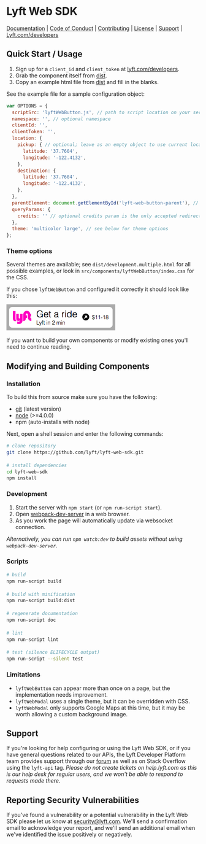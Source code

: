 # Lyft Web SDK

[Documentation](https://github.com/lyft/lyft-web-sdk/blob/master/doc/README.md)
 | [Code of Conduct](https://github.com/lyft/lyft-web-sdk/blob/master/CODE_OF_CONDUCT.md)
 | [Contributing](https://github.com/lyft/lyft-web-sdk/blob/master/CONTRIBUTING.md)
 | [License](https://github.com/lyft/lyft-web-sdk/blob/master/LICENSE)
 | [Support](#support)
 | [Lyft.com/developers](https://www.lyft.com/developers)

## Quick Start / Usage

1. Sign up for a `client_id` and `client_token` at [lyft.com/developers](https://www.lyft.com/developers).
2. Grab the component itself from [dist](https://github.com/lyft/lyft-web-sdk/blob/master/dist).
3. Copy an example html file from [dist](https://github.com/lyft/lyft-web-sdk/blob/master/dist) and fill in the blanks.

See the example file for a sample configuration object:

```js
var OPTIONS = {
  scriptSrc: 'lyftWebButton.js', // path to script location on your server
  namespace: '', // optional namespace
  clientId: '',
  clientToken: '',
  location: {
    pickup: { // optional; leave as an empty object to use current location if document.navigator is available
      latitude: '37.7604',
      longitude: '-122.4132',
    },
    destination: {
      latitude: '37.7604',
      longitude: '-122.4132',
    },
  },
  parentElement: document.getElementById('lyft-web-button-parent'), // where to place the button on your page
  queryParams: {
    credits: '' // optional credits param is the only accepted redirect parameter presently
  },
  theme: 'multicolor large', // see below for theme options
};
```

### Theme options

Several themes are available; see `dist/development.multiple.html` for all possible examples, or look in `src/components/lyftWebButton/index.css` for the CSS.

If you chose `lyftWebButton` and configured it correctly it should look like this:

![lyftWebButton multicolor](doc/lyftWebButton-multicolor.png)

If you want to build your own components or modify existing ones you'll need to continue reading.

## Modifying and Building Components

### Installation

To build this from source make sure you have the following:
- [git](https://git-scm.com/downloads) (latest version)
- [node](https://nodejs.org) (>=4.0.0)
- npm (auto-installs with node)

Next, open a shell session and enter the following commands:
```bash
# clone repository
git clone https://github.com/lyft/lyft-web-sdk.git

# install dependencies
cd lyft-web-sdk
npm install
```

### Development

1. Start the server with `npm start` (or `npm run-script start`).
2. Open [webpack-dev-server](http://localhost:8080) in a web browser.
3. As you work the page will automatically update via websocket connection.

_Alternatively, you can run `npm watch:dev` to build assets without using `webpack-dev-server`._

### Scripts
```bash
# build
npm run-script build

# build with minification
npm run-script build:dist

# regenerate documentation
npm run-script doc

# lint
npm run-script lint

# test (silence ELIFECYCLE output)
npm run-script --silent test
```

### Limitations
- `lyftWebButton` can appear more than once on a page, but the implementation needs improvement.
- `lyftWebModal` uses a single theme, but it can be overridden with CSS.
- `lyftWebModal` only supports Google Maps at this time, but it may be worth allowing a custom background image.

## Support

If you're looking for help configuring or using the Lyft Web SDK, or if you have general
 questions related to our APIs, the Lyft Developer Platform team provides support through
 our [forum](https://developer.lyft.com/discuss) as well as on Stack Overflow using the
 `lyft-api` tag. _Please do not create tickets on help.lyft.com as this is our help desk
 for regular users, and we won't be able to respond to requests made there._

## Reporting Security Vulnerabilities

If you've found a vulnerability or a potential vulnerability in the Lyft Web SDK please
 let us know at security@lyft.com. We'll send a confirmation email to acknowledge your
 report, and we'll send an additional email when we've identified the issue positively or
 negatively.
